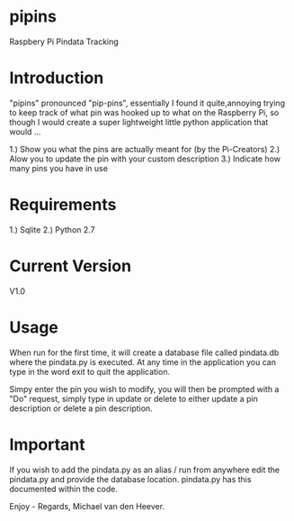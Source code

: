 pipins
======

Raspbery Pi Pindata Tracking


Introduction
============

"pipins" pronounced "pip-pins", essentially I found it quite,annoying trying to keep track of what pin was hooked up to what on the Raspberry Pi, so though I would create a super lightweight little python application that would ...

1.) Show you what the pins are actually meant for (by the Pi-Creators)
2.) Alow you to update the pin with your custom description
3.) Indicate how many pins you have in use

Requirements
============

1.) Sqlite
2.) Python 2.7

Current Version
===============

V1.0

Usage
=====

When run for the first time, it will create a database file called pindata.db where the pindata.py is executed. At any time in the application you can type in the word exit to quit the application.

Simpy enter the pin you wish to modify, you will then be prompted with a "Do" request, simply type in update or delete to either update a pin description or delete a pin description.

Important
=========

If you wish to add the pindata.py as an alias / run from anywhere edit the pindata.py and provide the database location. pindata.py has this documented within the code.

Enjoy - Regards, Michael van den Heever.


